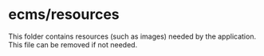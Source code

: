 # ecms/resources

This folder contains resources (such as images) needed by the application. This file can
be removed if not needed.
